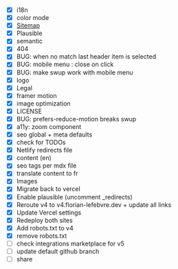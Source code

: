 -   [x] i18n
-   [x] color mode
-   [x] [Sitemap](https://docs.astro.build/en/guides/integrations-guide/sitemap/)
-   [x] Plausible
-   [x] semantic
-   [x] 404
-   [x] BUG: when no match last header item is selected
-   [x] BUG: mobile menu : close on click
-   [x] BUG: make swup work with mobile menu
-   [x] logo
-   [x] Legal
-   [x] framer motion
-   [x] image optimization
-   [x] LICENSE
-   [x] BUG: prefers-reduce-motion breaks swup
-   [x] a11y: zoom component
-   [x] seo global + meta defaults
-   [x] check for TODOs
-   [x] Netlify redirects file
-   [x] content (en)
-   [x] seo tags per mdx file
-   [x] translate content to fr
-   [x] Images
-   [x] Migrate back to vercel
-   [x] Enable plausible (uncomment \_redirects)
-   [x] Reroute v4 to v4.florian-lefebvre.dev + update all links
-   [x] Update Vercel settings
-   [x] Redeploy both sites
-   [x] Add robots.txt to v4
-   [x] remove robots.txt
-   [ ] check integrations marketplace for v5
-   [ ] update default github branch
-   [ ] share
